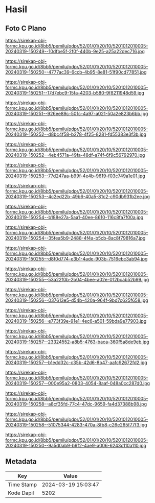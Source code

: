 # Hasil

## Foto C Plano

https://sirekap-obj-formc.kpu.go.id/8bb5/pemilu/pdpr/52/01/01/20/10/5201012010005-20240319-150249--10dfbe5f-2f0f-440b-9e25-a25a22dec716.jpg

https://sirekap-obj-formc.kpu.go.id/8bb5/pemilu/pdpr/52/01/01/20/10/5201012010005-20240319-150250--4777ac39-6ccb-4b95-8e81-51f90cd77851.jpg

https://sirekap-obj-formc.kpu.go.id/8bb5/pemilu/pdpr/52/01/01/20/10/5201012010005-20240319-150251--17d7ebc9-15fa-4203-b580-9f8211948d59.jpg

https://sirekap-obj-formc.kpu.go.id/8bb5/pemilu/pdpr/52/01/01/20/10/5201012010005-20240319-150251--926ee89c-501c-4a97-a021-50a2e823b6bb.jpg

https://sirekap-obj-formc.kpu.go.id/8bb5/pemilu/pdpr/52/01/01/20/10/5201012010005-20240319-150252--d8bc4f58-b278-4f25-8281-fd55383e3f3b.jpg

https://sirekap-obj-formc.kpu.go.id/8bb5/pemilu/pdpr/52/01/01/20/10/5201012010005-20240319-150252--4eb4571a-49fa-48df-a74f-6f9c56792970.jpg

https://sirekap-obj-formc.kpu.go.id/8bb5/pemilu/pdpr/52/01/01/20/10/5201012010005-20240319-150253--77d247aa-b99f-4e4b-9619-f03c749a1e01.jpg

https://sirekap-obj-formc.kpu.go.id/8bb5/pemilu/pdpr/52/01/01/20/10/5201012010005-20240319-150253--4c2ed22b-49b6-40a5-81c2-c90db931b2ee.jpg

https://sirekap-obj-formc.kpu.go.id/8bb5/pemilu/pdpr/52/01/01/20/10/5201012010005-20240319-150254--b188e27a-5aa1-40ee-8610-116c8fa7f00a.jpg

https://sirekap-obj-formc.kpu.go.id/8bb5/pemilu/pdpr/52/01/01/20/10/5201012010005-20240319-150254--35fea5b9-2488-4f4a-b5cb-8ac8f79816a7.jpg

https://sirekap-obj-formc.kpu.go.id/8bb5/pemilu/pdpr/52/01/01/20/10/5201012010005-20240319-150255--d8f0d774-e3b1-4ade-903b-7516ebc3ab94.jpg

https://sirekap-obj-formc.kpu.go.id/8bb5/pemilu/pdpr/52/01/01/20/10/5201012010005-20240319-150255--53a22f0b-2b04-4bee-a02e-012bcab52b99.jpg

https://sirekap-obj-formc.kpu.go.id/8bb5/pemilu/pdpr/52/01/01/20/10/5201012010005-20240319-150256--037613e5-d54b-420a-964f-9bd7c625f658.jpg

https://sirekap-obj-formc.kpu.go.id/8bb5/pemilu/pdpr/52/01/01/20/10/5201012010005-20240319-150256--e773f39e-91e1-4ec6-a501-59bda9e77903.jpg

https://sirekap-obj-formc.kpu.go.id/8bb5/pemilu/pdpr/52/01/01/20/10/5201012010005-20240319-150257--23324552-a8b5-4763-baca-360f5a8de9eb.jpg

https://sirekap-obj-formc.kpu.go.id/8bb5/pemilu/pdpr/52/01/01/20/10/5201012010005-20240319-150257--b1edd32c-c35b-42d6-8b47-aafc92672fd2.jpg

https://sirekap-obj-formc.kpu.go.id/8bb5/pemilu/pdpr/52/01/01/20/10/5201012010005-20240319-150257--000e95a2-0803-4054-8aaf-048a0cc287d0.jpg

https://sirekap-obj-formc.kpu.go.id/8bb5/pemilu/pdpr/52/01/01/20/10/5201012010005-20240319-150258--a8cf35fd-77c4-47dc-9659-fa4d37388b98.jpg

https://sirekap-obj-formc.kpu.go.id/8bb5/pemilu/pdpr/52/01/01/20/10/5201012010005-20240319-150258--51075344-4283-470a-8fb8-c26e265f77f3.jpg

https://sirekap-obj-formc.kpu.go.id/8bb5/pemilu/pdpr/52/01/01/20/10/5201012010005-20240319-150250--9a5d0ab9-b9f2-4ae9-a006-6243c110a110.jpg


## Metadata

| Key        | Value               |
| ---------- | ------------------- |
| Time Stamp | 2024-03-19 15:03:47 |
| Kode Dapil | 5202                |



